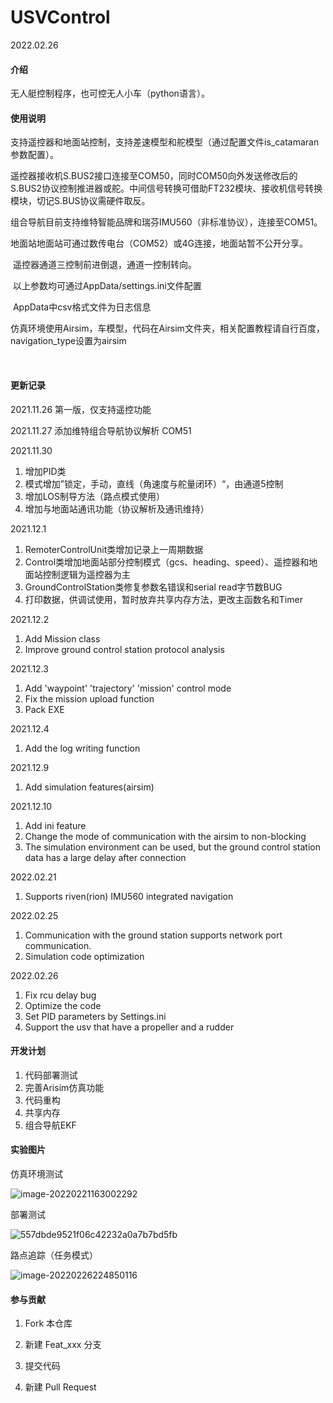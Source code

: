 # USVControl

2022.02.26

#### 介绍

无人艇控制程序，也可控无人小车（python语言）。

#### 使用说明
​		支持遥控器和地面站控制，支持差速模型和舵模型（通过配置文件is_catamaran参数配置）。

​		遥控器接收机S.BUS2接口连接至COM50，同时COM50向外发送修改后的S.BUS2协议控制推进器或舵。中间信号转换可借助FT232模块、接收机信号转换模块，切记S.BUS协议需硬件取反。

​		组合导航目前支持维特智能品牌和瑞芬IMU560（非标准协议），连接至COM51。

​		地面站地面站可通过数传电台（COM52）或4G连接，地面站暂不公开分享。

​		遥控器通道三控制前进倒退，通道一控制转向。

​		以上参数均可通过AppData/settings.ini文件配置

​		AppData中csv格式文件为日志信息

​		仿真环境使用Airsim，车模型，代码在Airsim文件夹，相关配置教程请自行百度，navigation_type设置为airsim

​		




#### 更新记录

2021.11.26 第一版，仅支持遥控功能

2021.11.27 添加维特组合导航协议解析 COM51

2021.11.30

1. 增加PID类
2. 模式增加”锁定，手动，直线（角速度与舵量闭环）“，由通道5控制
3. 增加LOS制导方法（路点模式使用）
4. 增加与地面站通讯功能（协议解析及通讯维持） 

2021.12.1

1. RemoterControlUnit类增加记录上一周期数据
2. Control类增加地面站部分控制模式（gcs、heading、speed）、遥控器和地面站控制逻辑为遥控器为主
3. GroundControlStation类修复参数名错误和serial  read字节数BUG
4. 打印数据，供调试使用，暂时放弃共享内存方法，更改主函数名和Timer

2021.12.2

1. Add Mission class
2. Improve ground control station protocol analysis

2021.12.3

1. Add 'waypoint' 'trajectory' 'mission' control mode
2. Fix the mission upload function
3. Pack EXE

2021.12.4

1. Add the log writing function 

2021.12.9

1. Add simulation features(airsim)

2021.12.10

1. Add ini feature
2. Change the mode of communication with the airsim to non-blocking
3. The simulation environment can be used, but the ground control station data has a large delay after connection

2022.02.21

1. Supports riven(rion) IMU560 integrated navigation

2022.02.25

1. Communication with the ground station supports network port communication.
2. Simulation code optimization

2022.02.26

1. Fix rcu delay bug
1. Optimize the code
1. Set PID parameters by Settings.ini
1. Support the usv that have a propeller and a rudder



#### 开发计划

1. 代码部署测试
2. 完善Arisim仿真功能
3. 代码重构
4. 共享内存
5. 组合导航EKF

#### 实验图片

仿真环境测试

![image-20220221163002292](https://gitee.com/sttdo/picture/raw/master/img/2022/02/image-20220221163002292.png)

部署测试

![557dbde9521f06c42232a0a7b7bd5fb](https://gitee.com/sttdo/picture/raw/master/img/2022/02/557dbde9521f06c42232a0a7b7bd5fb.jpg)

路点追踪（任务模式）

![image-20220226224850116](https://gitee.com/sttdo/picture/raw/master/img/2022/02/image-20220226224850116.png)



#### 参与贡献

1. Fork 本仓库

2. 新建 Feat_xxx 分支

3. 提交代码

4. 新建 Pull Request
